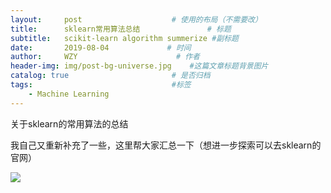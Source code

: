 ```yaml
---
layout:     post                    # 使用的布局（不需要改）
title:      sklearn常用算法总结               # 标题 
subtitle:   scikit-learn algorithm summerize #副标题
date:       2019-08-04             # 时间
author:     WZY                      # 作者
header-img: img/post-bg-universe.jpg    #这篇文章标题背景图片
catalog: true                       # 是否归档
tags:                               #标签
    - Machine Learning
--- 
```


关于sklearn的常用算法的总结

我自己又重新补充了一些，这里帮大家汇总一下（想进一步探索可以去sklearn的官网）

![](https://img-blog.csdn.net/20180529160751651?watermark/2/text/aHR0cHM6Ly9ibG9nLmNzZG4ubmV0L1Rpbmt5MjAxMw==/font/5a6L5L2T/fontsize/400/fill/I0JBQkFCMA==/dissolve/70)
